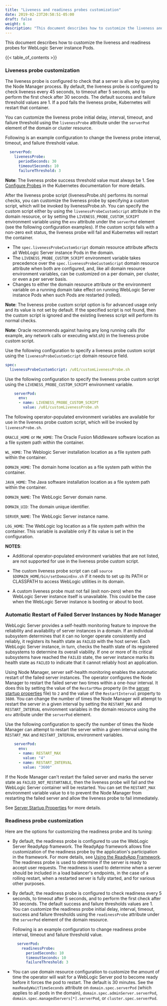 ```yaml
---
title: "Liveness and readiness probes customization"
date: 2019-02-23T20:58:51-05:00
draft: false
weight: 6
description: "This document describes how to customize the liveness and readiness probes for WebLogic Server instance Pods."
---
```


This document describes how to customize the liveness and readiness probes for WebLogic Server instance Pods.

{{< table_of_contents >}}

### Liveness probe customization

The liveness probe is configured to check that a server is alive by querying the Node Manager process.  By default, the liveness probe is configured to check liveness every 45 seconds, to timeout after 5 seconds, and to perform the first check after 30 seconds.  The default success and failure threshold values are 1.  If a pod fails the liveness probe, Kubernetes will restart that container.

You can customize the liveness probe initial delay, interval, timeout, and failure threshold using the `livenessProbe` attribute under the `serverPod` element of the domain or cluster resource.

Following is an example configuration to change the liveness probe interval, timeout, and failure threshold value.
```yaml
  serverPod:
    livenessProbe:
      periodSeconds: 30
      timeoutSeconds: 10
      failureThreshold: 3
```

**Note**: The liveness probe success threshold value must always be 1. See [Configure Probes](https://kubernetes.io/docs/tasks/configure-pod-container/configure-liveness-readiness-startup-probes/#configure-probes) in the Kubernetes documentation for more details.

After the liveness probe script (livenessProbe.sh) performs its normal checks, you can customize the liveness probe by specifying a custom script, which will be invoked by livenessProbe.sh. You can specify the custom script either by using the `livenessProbeCustomScript` attribute in the domain resource, or by setting the `LIVENESS_PROBE_CUSTOM_SCRIPT` environment variable using the `env` attribute under the `serverPod` element (see the following configuration examples). If the custom script fails with a non-zero exit status, the liveness probe will fail and Kubernetes will restart the container.


* The `spec.livenessProbeCustomScript` domain resource attribute affects all WebLogic Server instance Pods in the domain.
* The `LIVENESS_PROBE_CUSTOM_SCRIPT` environment variable takes precedence over the `spec.livenessProbeCustomScript` domain resource attribute when both are configured, and, like all domain resource environment variables, can be customized on a per domain, per cluster, or even a per server basis.
* Changes to either the domain resource attribute or the environment variable on a running domain take effect on running WebLogic Server instance Pods when such Pods are restarted (rolled).

**Note**: The liveness probe custom script option is for advanced usage only and its value is not set by default. If the specified script is not found, then the custom script is ignored and the existing liveness script will perform its normal checks.

**Note**: Oracle recommends against having any long running calls (for example, any network calls or executing wlst.sh) in the liveness probe custom script.

Use the following configuration to specify a liveness probe custom script using the `livenessProbeCustomScript` domain resource field.
```yaml
spec:
  livenessProbeCustomScript: /u01/customLivenessProbe.sh
```

Use the following configuration to specify the liveness probe custom script using the `LIVENESS_PROBE_CUSTOM_SCRIPT` environment variable.
```yaml
    serverPod:
      env:
      - name: LIVENESS_PROBE_CUSTOM_SCRIPT
        value: /u01/customLivenessProbe.sh
```

The following operator-populated environment variables are available for use in the liveness probe custom script, which will be invoked by `livenessProbe.sh`.

`ORACLE_HOME` or `MW_HOME`: The Oracle Fusion Middleware software location as a file system path within the container.

`WL_HOME`: The Weblogic Server installation location as a file system path within the container.

`DOMAIN_HOME`: The domain home location as a file system path within the container.

`JAVA_HOME`: The Java software installation location as a file system path within the container.

`DOMAIN_NAME`: The WebLogic Server domain name.

`DOMAIN_UID`: The domain unique identifier.

`SERVER_NAME`: The WebLogic Server instance name.

`LOG_HOME`: The WebLogic log location as a file system path within the container. This variable is available only if its value is set in the configuration.

**NOTES**:

* Additional operator-populated environment variables that are not listed, are not supported for use in the liveness probe custom script.

* The custom liveness probe script can call `source $DOMAIN_HOME/bin/setDomainEnv.sh` if it needs to set up its PATH or CLASSPATH to access WebLogic utilities in its domain.

* A custom liveness probe must not fail (exit non-zero) when the WebLogic Server instance itself is unavailable. This could be the case when the WebLogic Server instance is booting or about to boot.

### Automatic Restart of Failed Server Instances by Node Manager

WebLogic Server provides a self-health monitoring feature to improve the reliability and availability of server instances in a domain. If an individual subsystem determines that it can no longer operate consistently and reliably, it registers its health state as `FAILED` with the host server.  Each WebLogic Server instance, in turn, checks the health state of its registered subsystems to determine its overall viability. If one or more of its critical subsystems have reached the `FAILED` state, the server instance marks its health state as `FAILED` to indicate that it cannot reliably host an application.  

Using Node Manager, server self-health monitoring enables the automatic restart of the failed server instances. The operator configures the Node Manager to restart the failed server two times within a one-hour interval. It does this by setting the value of the `RestartMax` property (in the [server startup properties](https://docs.oracle.com/en/middleware/fusion-middleware/weblogic-server/12.2.1.4/nodem/java_nodemgr.html#GUID-26475256-2830-434B-B31F-A2D06F48B244) file) to `2` and the value of the `RestartInterval` property to `3600`. You can change the number of times the Node Manager will attempt to restart the server in a given interval by setting the `RESTART_MAX` and `RESTART_INTERVAL` environment variables in the domain resource using the `env` attribute under the `serverPod` element. 

Use the following configuration to specify the number of times the Node Manager can attempt to restart the server within a given interval using the `RESTART_MAX` and `RESTART_INTERVAL` environment variables.
```yaml
    serverPod:
      env:
      - name: RESTART_MAX
        value: "4"
      - name: RESTART_INTERVAL
        value: "3600"
```

If the Node Manager can't restart the failed server and marks the server state as `FAILED_NOT_RESTARTABLE`, then the liveness probe will fail and the WebLogic Server container will be restarted. You can set the `RESTART_MAX` environment variable value to `0` to prevent the Node Manager from restarting the failed server and allow the liveness probe to fail immediately.

See [Server Startup Properties](https://docs.oracle.com/en/middleware/fusion-middleware/weblogic-server/12.2.1.4/nodem/java_nodemgr.html#GUID-26475256-2830-434B-B31F-A2D06F48B244) for more details.

### Readiness probe customization

Here are the options for customizing the readiness probe and its tuning:

- By default, the readiness probe is configured to use the WebLogic Server ReadyApp framework. The ReadyApp framework allows fine customization of the readiness probe by the application's participation in the framework. For more details, see [Using the ReadyApp Framework](https://docs.oracle.com/en/middleware/fusion-middleware/weblogic-server/12.2.1.4/depgd/managing.html#GUID-C98443B1-D368-4CA4-A7A4-97B86FFD3C28). The readiness probe is used to determine if the server is ready to accept user requests. The readiness is used to determine when a server should be included in a load balancer's endpoints, in the case of a rolling restart, when a restarted server is fully started, and for various other purposes.

- By default, the readiness probe is configured to check readiness every 5 seconds, to timeout after 5 seconds, and to perform the first check after 30 seconds. The default success and failure thresholds values are 1. You can customize the readiness probe initial delay, interval, timeout, success and failure thresholds using the `readinessProbe` attribute under the `serverPod` element of the domain resource.

  Following is an example configuration to change readiness probe interval, timeout and failure threshold value.
  ```yaml
    serverPod:
      readinessProbe:
        periodSeconds: 10
        timeoutSeconds: 10
        failureThreshold: 3
  ```

- You can use domain resource configuration to customize
  the amount of time the operator will wait for a WebLogic Server pod to become ready
  before it forces the pod to restart. The default is 30 minutes.
  See the `maxReadyWaitTimeSeconds` attribute on `domain.spec.serverPod`
  (which applies to all pods in the domain),
  `domain.spec.adminServer.serverPod`,
  `domain.spec.managedServers[*].serverPod`,
  or `cluster.spec.serverPod`.
